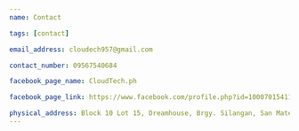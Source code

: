 ```yaml
---
name: Contact

tags: [contact]

email_address: cloudech957@gmail.com

contact_number: 09567540684

facebook_page_name: CloudTech.ph

facebook_page_link: https://www.facebook.com/profile.php?id=100070154114636

physical_address: Block 10 Lot 15, Dreamhouse, Brgy. Silangan, San Mateo, Rizal 1850
---
```


